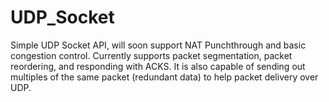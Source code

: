 # UDP_Socket
Simple UDP Socket API, will soon support NAT Punchthrough and basic congestion control. Currently supports packet segmentation, packet reordering, and responding with ACKS.
It is also capable of sending out multiples of the same packet (redundant data) to help packet delivery over UDP.

